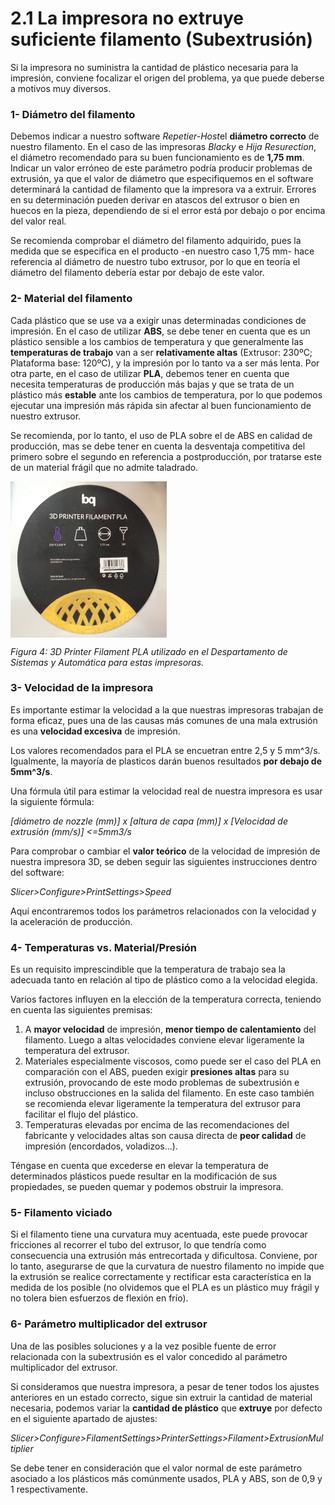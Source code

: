 # 2.1 La impresora no extruye suficiente filamento (Subextrusión)

Si la impresora no suministra la cantidad de plástico necesaria para la impresión, conviene focalizar el origen del problema, ya que puede deberse a motivos muy diversos.


### 1- **Diámetro del filamento**

Debemos indicar a nuestro software *Repetier-Host*el **diámetro correcto** de nuestro filamento. En el caso de las impresoras *Blacky* e *Hija Resurection*, el diámetro recomendado para su buen funcionamiento es de **1,75 mm**. Indicar un valor erróneo de este parámetro podría producir problemas de extrusión, ya que el valor de diámetro que especifiquemos en el software determinará la cantidad de filamento que la impresora va a extruir. Errores en su determinación pueden derivar en atascos del extrusor o bien en huecos en la pieza, dependiendo de si el error está por debajo o por encima del valor real.

Se recomienda comprobar el diámetro del filamento adquirido, pues la medida que se especifica en el producto -en nuestro caso 1,75 mm- hace referencia al diámetro de nuestro tubo extrusor, por lo que en teoría el diámetro del filamento debería estar por debajo de este valor.


### 2- **Material del filamento**

Cada plástico que se use va a exigir unas determinadas condiciones de impresión. En el caso de utilizar **ABS**, se debe tener en cuenta que es un plástico sensible a los cambios de temperatura y que generalmente las **temperaturas de trabajo** van a ser **relativamente altas** (Extrusor: 230ºC; Plataforma base: 120ºC), y la impresión por lo tanto va a ser más lenta. Por otra parte, en el caso de utilizar **PLA**, debemos tener en cuenta que necesita temperaturas de producción más bajas y que se trata de un plástico más **estable** ante los cambios de temperatura, por lo que podemos ejecutar una impresión más rápida sin afectar al buen funcionamiento de nuestro extrusor. 

Se recomienda, por lo tanto, el uso de PLA sobre el de ABS en calidad de producción, mas se debe tener en cuenta la desventaja competitiva del primero sobre el segundo en referencia a postproducción, por tratarse este de un material frágil que no admite taladrado.

<img src="image1.JPG" alt="image1" height="250" width="250" align="middle">

*Figura 4: 3D Printer Filament PLA utilizado en el Despartamento de Sistemas y Automática para estas impresoras.*


### 3- **Velocidad de la impresora**

Es importante estimar la velocidad a la que nuestras impresoras trabajan de forma eficaz, pues una de las causas más comunes de una mala extrusión es una **velocidad excesiva** de impresión.

Los valores recomendados para el PLA se encuetran entre 2,5 y 5 mm^3/s. Igualmente, la mayoría de plasticos darán buenos resultados **por debajo de 5mm^3/s**.

Una fórmula útil para estimar la velocidad real de nuestra impresora es usar la siguiente fórmula:

*[diámetro de nozzle (mm)] x [altura de capa (mm)] x [Velocidad de extrusión (mm/s)] <=5mm3/s*

Para comprobar o cambiar el **valor teórico** de la velocidad de impresión de nuestra impresora 3D, se deben seguir las siguientes instrucciones dentro del software:

*Slicer>Configure>PrintSettings>Speed*

Aquí encontraremos todos los parámetros relacionados con la velocidad y la aceleración de producción.


### 4- Temperaturas vs. Material/Presión

Es un requisito imprescindible que la temperatura de trabajo sea la adecuada tanto en relación al tipo de plástico como a la velocidad elegida.

Varios factores influyen en la elección de la temperatura correcta, teniendo en cuenta las siguientes premisas:

1. A **mayor velocidad** de impresión, **menor tiempo de calentamiento** del filamento. Luego a altas velocidades conviene elevar ligeramente la temperatura del extrusor.
2. Materiales especialmente viscosos, como puede ser el caso del PLA en comparación con el ABS, pueden exigir **presiones altas** para su extrusión, provocando de este modo problemas de subextrusión e incluso obstrucciones en la salida del filamento. En este caso también se recomienda elevar ligeramente la temperatura del extrusor para facilitar el flujo del plástico.
3. Temperaturas elevadas por encima de las recomendaciones del fabricante y velocidades altas son causa directa de **peor calidad** de impresión (encordados, voladizos...).

Téngase en cuenta que excederse en elevar la temperatura de determinados plásticos puede resultar en la modificación de sus propiedades, se pueden quemar y podemos obstruir la impresora.


### 5- Filamento viciado

Si el filamento tiene una curvatura muy acentuada, este puede provocar fricciones al recorrer el tubo del extrusor, lo que tendría como consecuencia una extrusión más entrecortada y dificultosa. Conviene, por lo tanto, asegurarse de que la curvatura de nuestro filamento no impide que la extrusión se realice correctamente y rectificar esta característica en la medida de los posible (no olvidemos que el PLA es un plástico muy frágil y no tolera bien esfuerzos de flexión en frío). 

### 6- Parámetro multiplicador del extrusor

Una de las posibles soluciones y a la vez posible fuente de error relacionada con la subextrusión es el valor concedido al parámetro multiplicador del extrusor.

Si consideramos que nuestra impresora, a pesar de tener todos los ajustes anteriores en un estado correcto, sigue sin extruir la cantidad de material necesaria, podemos variar la **cantidad de plástico** que **extruye** por defecto en el siguiente apartado de ajustes:

*Slicer>Configure>FilamentSettings>PrinterSettings>Filament>ExtrusionMultiplier*

Se debe tener en consideración que el valor normal de este parámetro asociado a los plásticos más comúnmente usados, PLA y ABS, son de 0,9 y 1 respectivamente.
